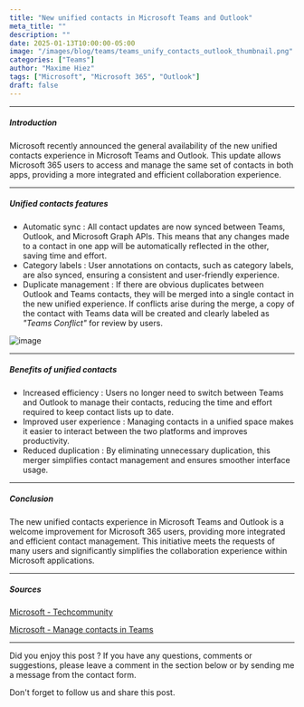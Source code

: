 ```yaml
---
title: "New unified contacts in Microsoft Teams and Outlook"
meta_title: ""
description: ""
date: 2025-01-13T10:00:00-05:00
image: "/images/blog/teams/teams_unify_contacts_outlook_thumbnail.png"
categories: ["Teams"]
author: "Maxime Hiez"
tags: ["Microsoft", "Microsoft 365", "Outlook"]
draft: false
---
```

---

##### Introduction
Microsoft recently announced the general availability of the new unified contacts experience in Microsoft Teams and Outlook. This update allows Microsoft 365 users to access and manage the same set of contacts in both apps, providing a more integrated and efficient collaboration experience.

---

##### Unified contacts features
- Automatic sync : All contact updates are now synced between Teams, Outlook, and Microsoft Graph APIs. This means that any changes made to a contact in one app will be automatically reflected in the other, saving time and effort.
- Category labels : User annotations on contacts, such as category labels, are also synced, ensuring a consistent and user-friendly experience.
- Duplicate management : If there are obvious duplicates between Outlook and Teams contacts, they will be merged into a single contact in the new unified experience. If conflicts arise during the merge, a copy of the contact with Teams data will be created and clearly labeled as *"Teams Conflict"* for review by users.

![image](/images/blog/teams/teams_unify_contacts_outlook_001.png)

---

##### Benefits of unified contacts

- Increased efficiency : Users no longer need to switch between Teams and Outlook to manage their contacts, reducing the time and effort required to keep contact lists up to date.
- Improved user experience : Managing contacts in a unified space makes it easier to interact between the two platforms and improves productivity.
- Reduced duplication : By eliminating unnecessary duplication, this merger simplifies contact management and ensures smoother interface usage.

---

##### Conclusion
The new unified contacts experience in Microsoft Teams and Outlook is a welcome improvement for Microsoft 365 users, providing more integrated and efficient contact management. This initiative meets the requests of many users and significantly simplifies the collaboration experience within Microsoft applications.

---

##### Sources
[Microsoft - Techcommunity](https://techcommunity.microsoft.com/blog/microsoft_365blog/new-unified-contacts-in-microsoft-teams-and-outlook-now-generally-available/4365811)

[Microsoft - Manage contacts in Teams](https://support.microsoft.com/en-us/office/manage-your-contacts-with-the-people-app-in-teams-cfea34b9-ac23-4cff-b3d1-c97bb2b1e751)

---


Did you enjoy this post ? If you have any questions, comments or suggestions, please leave a comment in the section below or by sending me a message from the contact form.

Don't forget to follow us and share this post.